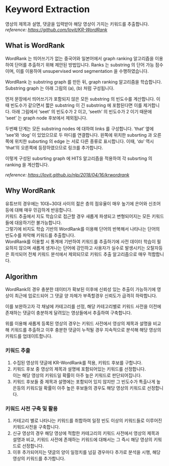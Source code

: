 # Keyword Extraction
영상의 제목과 설명, 댓글을 입력받아 해당 영상이 가지는 키워드를 추출합니다.  
_reference: https://github.com/lovit/KR-WordRank_
## What is WordRank
WordRank 는 띄어쓰기가 없는 중국어와 일본어에서 graph ranking 알고리즘을 이용하여 단어를 추출하기 위해 제안된 방법입니다. Ranks 는 substring 의 단어 가능 점수이며, 이를 이용하여 unsupervised word segmentation 을 수행하였습니다.

WordRank 는 substring graph 를 만든 뒤, graph ranking 알고리즘을 학습합니다. Substring graph 는 아래 그림의 (a), (b) 처럼 구성됩니다.

먼저 문장에서 띄어쓰기가 포함되지 않은 모든 substring 의 빈도수를 계산합니다. 이때 빈도수가 같으면서 짧은 substring 이 긴 substring 에 포함된다면 이를 제거합니다. 아래 그림에서 ‘seet’ 의 빈도수가 2 이고, ‘seeth’ 의 빈도수가 2 이기 때문에 ‘seet’ 는 graph node 후보에서 제외됩니다.

두번째 단계는 모든 substring nodes 에 대하여 links 를 구성합니다. ‘that’ 옆에 ‘see’와 ‘dog’ 이 있었으므로 두 마디를 연결합니다. 왼쪽에 위치한 subsrting 과 오른쪽에 위치한 subsrting 의 edge 는 서로 다른 종류로 표시합니다. 이때, ‘do’ 역시 ‘that’의 오른쪽에 등장하였으므로 링크를 추가합니다.

이렇게 구성된 subsrting graph 에 HITS 알고리즘을 적용하여 각 subsrting 의 ranking 을 계산합니다.



*reference: https://lovit.github.io/nlp/2018/04/16/krwordrank*
## Why WordRank 
유튜브의 경우에는 10대~30대 사이의 젊은 층의 점유율이 매우 높기에 은어와 신조어등에 대해 매우 민감하게 반응합니다.  
키워드 추출에서 지도 학습으로 접근할 경우 새롭게 파생되고 변형되어지는 모든 키워드들에 대응하기란 불가능합니다.  
그렇기에 비지도 학습 기반의 WordRank를 이용해 단어의 반복해서 나타나는 단어의 빈도수를 파악해 키워드를 추출합니다.  
WordRank를 이용할 시 통계에 기반하여 키워드를 추출하기에 사전 데이터 학습이 필요하지 않으며 새롭게 생겨나는 단어에 강인하고 
사용자가 실수로 발생시키는 오탈자등은 희석되어 전체 키워드 분석에서 제외되므로 키워드 추출
 알고리즘으로 매우 적합합니다.  

## Algorithm
   
WordRank의 경우 충분한 데이터가 확보된 이후에 신뢰성 있는 추출이 가능하기에 영상이 최근에 업로드되어 그 댓글 양 자체가 부족할경우 신뢰도가 급격히 하락합니다.  
  
이를 보완하고자 각 채널에 카테고리를 선정, 해당 카테고리별로 키워드 사전을 이전에 존재하는 댓글이 충분하게 달려있는 영상들에서 추출하여
구축합니다.  
  
위를 이용해 새롭게 등록된 영상의 경우는 키워드 사전에서 영상의 제목과 설명을 비교해 키워드를 추출하고
이후 충분한 댓글이 누적될 경우 지속적으로 분석해 해당 영상의 키워드를 업데이트합니다.
### 키워드 추출
1. 수집된 영상의 댓글에 KR-WordRank를 적용, 키워드 후보를 구합니다.
2. 키워드 후보 중 영상의 제목과 설명에 포함되어있는 키워드를 선정합니다.  
이는 해당 영상의 키워드일 확률이 아주 높은 키워드로 판단되어집니다.
3. 키워드 후보들 중 제목과 설명에는 포함되어 있지 않지만 그 빈도수가 특출나게 높은등의 키워드일 확률이
아주 높은 후보들의 경우도 해당 영상의 키워드로 선정합니다.
### 키워드 사전 구축 및 활용
1. 카테고리 별로 나타나는 키워드를 취합하여 일정 빈도 이상의 키워드들로 이루어진 키워드사전을 구축합니다.  
2. 신규 영상의 경우 해당 영상에 적합한 카테고리의 키워드 사전에서 영상의 제목과 설명과 비교, 키워드 사전에 존재하는 키워드에 대해서는
그 즉시 해당 영상의 키워드로 선정합니다.
3. 이후 추가되어지는 댓글의 양이 일정치를 넘길 경우마다 추가로 분석을 시행, 해당 영상의 키워드를 추가합니다. 